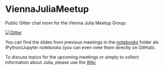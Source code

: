 # ViennaJuliaMeetup

Public Gitter chat room for the Vienna Julia Meetup Group:

[![Gitter](https://badges.gitter.im/Join%20Chat.svg)](https://gitter.im/rened/ViennaJuliaMeetup?utm_source=badge&utm_medium=badge&utm_campaign=pr-badge&utm_content=badge)

You can find the slides from previous meetings in the [notebooks](https://github.com/rened/ViennaJuliaMeetup/tree/master/notebooks) folder als IPython/Jupyter notebooks (you can even view them directly on GitHub).

To discuss topics for the upcoming meetings or simply to collect information about Julia, please use the [Wiki](https://github.com/rened/ViennaJuliaMeetup/wiki/Wiki-Startpage)
